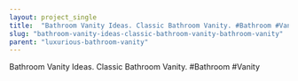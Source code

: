 ```yaml
---
layout: project_single
title:  "Bathroom Vanity Ideas. Classic Bathroom Vanity. #Bathroom #Vanity"
slug: "bathroom-vanity-ideas-classic-bathroom-vanity-bathroom-vanity"
parent: "luxurious-bathroom-vanity"
---
```

Bathroom Vanity Ideas. Classic Bathroom Vanity. #Bathroom #Vanity